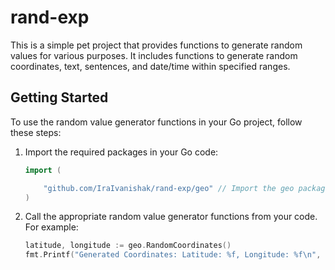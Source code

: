 # rand-exp

This is a simple pet project that provides functions to generate random values for various purposes. 
It includes functions to generate random coordinates, text, sentences, and date/time within specified ranges.

## Getting Started

To use the random value generator functions in your Go project, follow these steps:


1. Import the required packages in your Go code:
   ```go
   import (

       "github.com/IraIvanishak/rand-exp/geo" // Import the geo package if needed
   )
2. Call the appropriate random value generator functions from your code. For example:
   ```go
   latitude, longitude := geo.RandomCoordinates()
   fmt.Printf("Generated Coordinates: Latitude: %f, Longitude: %f\n", latitude, longitude)
